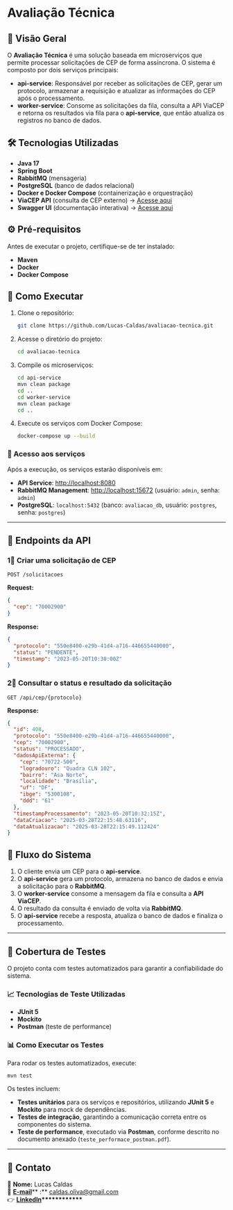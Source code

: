 # Avaliação Técnica

## 📌 Visão Geral

O **Avaliação Técnica** é uma solução baseada em microserviços que permite processar solicitações de CEP de forma assíncrona. O sistema é composto por dois serviços principais:

- **api-service**: Responsável por receber as solicitações de CEP, gerar um protocolo, armazenar a requisição e atualizar as informações do CEP após o processamento.
- **worker-service**: Consome as solicitações da fila, consulta a API ViaCEP e retorna os resultados via fila para o **api-service**, que então atualiza os registros no banco de dados.

## 🛠️ Tecnologias Utilizadas

- **Java 17**
- **Spring Boot**
- **RabbitMQ** (mensageria)
- **PostgreSQL** (banco de dados relacional)
- **Docker e Docker Compose** (containerização e orquestração)
- **ViaCEP API** (consulta de CEP externo) → [Acesse aqui](https://viacep.com.br/#:~\:text=Pesquisa%20de%20CEP,ser%C3%A1%20a%20precis%C3%A3o%20do%20resultado.\&text=Os%20exemplos%20acima%20demonstram%20diferentes,um%20400%20\(Bad%20Request\).)
- **Swagger UI** (documentação interativa) → [Acesse aqui](http://localhost:8080/swagger-ui/index.html)

## ⚙️ Pré-requisitos

Antes de executar o projeto, certifique-se de ter instalado:

- **Maven**
- **Docker**
- **Docker Compose**

## 🚀 Como Executar

1. Clone o repositório:

   ```bash
   git clone https://github.com/Lucas-Caldas/avaliacao-tecnica.git
   ```

2. Acesse o diretório do projeto:

   ```bash
   cd avaliacao-tecnica
   ```

3. Compile os microserviços:

   ```bash
   cd api-service
   mvn clean package
   cd ..
   cd worker-service
   mvn clean package
   cd ..
   ```

4. Execute os serviços com Docker Compose:

   ```bash
   docker-compose up --build
   ```

### 🔗 Acesso aos serviços

Após a execução, os serviços estarão disponíveis em:

- **API Service**: [http://localhost:8080](http://localhost:8080)
- **RabbitMQ Management**: [http://localhost:15672](http://localhost:15672) (usuário: `admin`, senha: `admin`)
- **PostgreSQL**: `localhost:5432` (banco: `avaliacao_db`, usuário: `postgres`, senha: `postgres`)

---

## 💽 Endpoints da API

### **1⃣ Criar uma solicitação de CEP**

`POST /solicitacoes`

**Request:**

```json
{
  "cep": "70002900"
}
```

**Response:**

```json
{
  "protocolo": "550e8400-e29b-41d4-a716-446655440000",
  "status": "PENDENTE",
  "timestamp": "2023-05-20T10:30:00Z"
}
```

### **2⃣ Consultar o status e resultado da solicitação**

`GET /api/cep/{protocolo}`

**Response:**

```json
{
  "id": 408,
  "protocolo": "550e8400-e29b-41d4-a716-446655440000",
  "cep": "70002900",
  "status": "PROCESSADO",
  "dadosApiExterna": {
    "cep": "70722-500",
    "logradouro": "Quadra CLN 102",
    "bairro": "Asa Norte",
    "localidade": "Brasília",
    "uf": "DF",
    "ibge": "5300108",
    "ddd": "61"
  },
  "timestampProcessamento": "2023-05-20T10:32:15Z",
  "dataCriacao": "2025-03-28T22:15:48.63116",
  "dataAtualizacao": "2025-03-28T22:15:49.112424"
}
```

## 🔄 Fluxo do Sistema

1. O cliente envia um CEP para o **api-service**.
2. O **api-service** gera um protocolo, armazena no banco de dados e envia a solicitação para o **RabbitMQ**.
3. O **worker-service** consome a mensagem da fila e consulta a **API ViaCEP**.
4. O resultado da consulta é enviado de volta via **RabbitMQ**.
5. O **api-service** recebe a resposta, atualiza o banco de dados e finaliza o processamento.

---

## 🥾 Cobertura de Testes

O projeto conta com testes automatizados para garantir a confiabilidade do sistema.

### 📈 Tecnologias de Teste Utilizadas

- **JUnit 5**
- **Mockito**
- **Postman** (teste de performance)

### 📊 Como Executar os Testes

Para rodar os testes automatizados, execute:

```bash
mvn test
```

Os testes incluem:

- **Testes unitários** para os serviços e repositórios, utilizando **JUnit 5** e **Mockito** para mock de dependências.
- **Testes de integração**, garantindo a comunicação correta entre os componentes do sistema.
- **Teste de performance**, executado via **Postman**, conforme descrito no documento anexado (`teste_performace_postman.pdf`).

---

## 💁️ Contato

📌 **Nome:** Lucas Caldas\
📧 **[E-mail](mailto\:caldas.oliva@gmail.com)**\*\* :\*\* [caldas.oliva@gmail.com](mailto\:caldas.oliva@gmail.com)\
👉 [**LinkedIn**](https://linkedin.com/in/lucas-caldas-69869094)**\*\*\*\*\*\*\*\*\*\*\*\***

